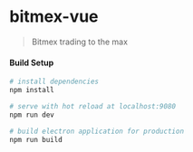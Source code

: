 # bitmex-vue

> Bitmex trading to the max

#### Build Setup

```bash
# install dependencies
npm install

# serve with hot reload at localhost:9080
npm run dev

# build electron application for production
npm run build
```
